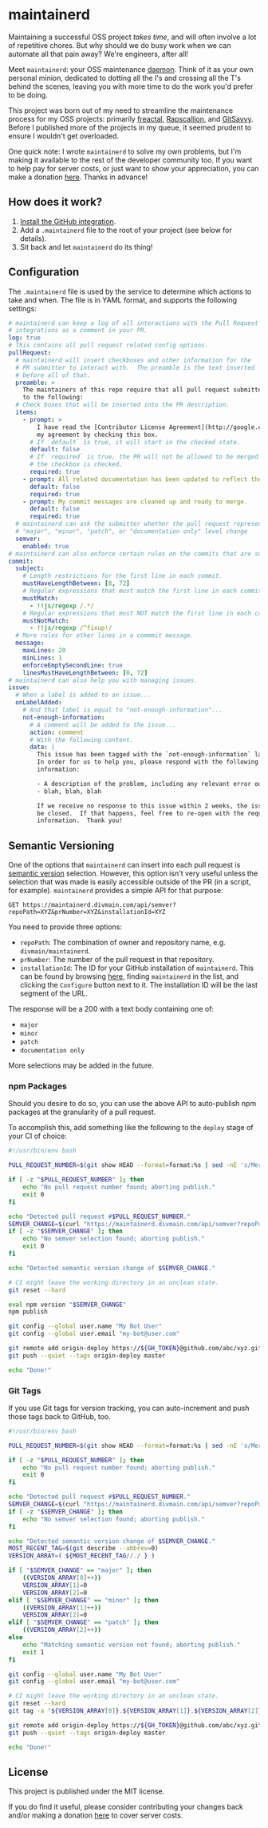 # maintainerd

Maintaining a successful OSS project _takes time_, and will often involve a lot of repetitive chores.  But why should we do busy work when we can automate all that pain away?  We're engineers, after all!

Meet `maintainerd`: your OSS maintenance [daemon][1].  Think of it as your own personal minion, dedicated to dotting all the I's and crossing all the T's behind the scenes, leaving you with more time to do the work you'd prefer to be doing.

This project was born out of my need to streamline the maintenance process for my OSS projects: primarily [freactal](https://github.com/FormidableLabs/freactal), [Rapscallion](https://github.com/FormidableLabs/rapscallion), and [GitSavvy](https://github.com/divmain/GitSavvy).  Before I published more of the projects in my queue, it seemed prudent to ensure I wouldn't get overloaded.

One quick note: I wrote `maintainerd` to solve my own problems, but I'm making it available to the rest of the developer community too.  If you want to help pay for server costs, or just want to show your appreciation, you can make a donation [here](https://donorbox.org/maintainerd).  Thanks in advance!

[1]: https://en.wikipedia.org/wiki/Daemon_(computing)


## How does it work?

1. [Install the GitHub integration](https://github.com/apps/maintainerd).
2. Add a `.maintainerd` file to the root of your project (see below for details).
3. Sit back and let `maintainerd` do its thing!


## Configuration

The `.maintainerd` file is used by the service to determine which actions to take and when.  The file is in YAML format, and supports the following settings:

```yaml
# maintainerd can keep a log of all interactions with the Pull Request
# integrations as a comment in your PR.
log: true
# This contains all pull request related config options.
pullRequest:
  # maintainerd will insert checkboxes and other information for the
  # PR submitter to interact with.  The preamble is the text inserted
  # before all of that.
  preamble: >
    The maintainers of this repo require that all pull request submitters agree and adhere
    to the following:
  # Check boxes that will be inserted into the PR description.
  items:
    - prompt: >
        I have read the [Contributor License Agreement](http://google.com), and indicate
        my agreement by checking this box.
      # If `default` is true, it will start in the checked state.
      default: false
      # If `required` is true, the PR will not be allowed to be merged before
      # the checkbox is checked.
      required: true
    - prompt: All related documentation has been updated to reflect the changes made.
      default: false
      required: true
    - prompt: My commit messages are cleaned up and ready to merge.
      default: false
      required: true
  # maintainerd can ask the submitter whether the pull request represents a
  # "major", "minor", "patch", or "documentation only" level change
  semver:
    enabled: true
# maintainerd can also enforce certain rules on the commits that are submitted
commit:
  subject:
    # Length restrictions for the first line in each commit.
    mustHaveLengthBetween: [8, 72]
    # Regular expressions that must match the first line in each commit.
    mustMatch:
      - !!js/regexp /.*/
    # Regular expressions that must NOT match the first line in each commit.
    mustNotMatch:
      - !!js/regexp /^fixup!/
  # More rules for other lines in a commmit message.
  message:
    maxLines: 20
    minLines: 1
    enforceEmptySecondLine: true
    linesMustHaveLengthBetween: [0, 72]
# maintainerd can also help you with managing issues.
issue:
  # When a label is added to an issue...
  onLabelAdded:
    # And that label is equal to "not-enough-information"...
    not-enough-information:
      # A comment will be added to the issue...
      action: comment
      # With the following content.
      data: |
        This issue has been tagged with the `not-enough-information` label.
        In order for us to help you, please respond with the following
        information:

        - A description of the problem, including any relevant error output...
        - blah, blah, blah

        If we receive no response to this issue within 2 weeks, the issue will
        be closed.  If that happens, feel free to re-open with the requested
        information.  Thank you!
```

## Semantic Versioning

One of the options that `maintainerd` can insert into each pull request is [semantic version](http://semver.org) selection.  However, this option isn't very useful unless the selection that was made is easily accessible outside of the PR (in a script, for example).  `maintainerd` provides a simple API for that purpose:

`GET https://maintainerd.divmain.com/api/semver?repoPath=XYZ&prNumber=XYZ&installationId=XYZ`

You need to provide three options:

- `repoPath`: The combination of owner and repository name, e.g. `divmain/maintainerd`.
- `prNumber`: The number of the pull request in that repository.
- `installationId`: The ID for your GitHub installation of `maintainerd`.  This can be found by browsing [here](https://github.com/settings/installations), finding `maintainerd` in the list, and clicking the `Configure` button next to it.  The installation ID will be the last segment of the URL.

The response will be a 200 with a text body containing one of:

- `major`
- `minor`
- `patch`
- `documentation only`

More selections may be added in the future.


### npm Packages

Should you desire to do so, you can use the above API to auto-publish npm packages at the granularity of a pull request.

To accomplish this, add something like the following to the `deploy` stage of your CI of choice:

```sh
#!/usr/bin/env bash

PULL_REQUEST_NUMBER=$(git show HEAD --format=format:%s | sed -nE 's/Merge pull request #([0-9]+).*/\1/p')

if [ -z "$PULL_REQUEST_NUMBER" ]; then
    echo "No pull request number found; aborting publish."
    exit 0
fi

echo "Detected pull request #$PULL_REQUEST_NUMBER."
SEMVER_CHANGE=$(curl "https://maintainerd.divmain.com/api/semver?repoPath=abc/xyz&installationId=55555&prNumber=$PULL_REQUEST_NUMBER")
if [ -z "$SEMVER_CHANGE" ]; then
    echo "No semver selection found; aborting publish."
    exit 0
fi

echo "Detected semantic version change of $SEMVER_CHANGE."

# CI might leave the working directory in an unclean state.
git reset --hard

eval npm version "$SEMVER_CHANGE"
npm publish

git config --global user.name "My Bot User"
git config --global user.email "my-bot@user.com"

git remote add origin-deploy https://${GH_TOKEN}@github.com/abc/xyz.git > /dev/null 2>&1
git push --quiet --tags origin-deploy master

echo "Done!"

```

### Git Tags

If you use Git tags for version tracking, you can auto-increment and push those tags back to GitHub, too.

```sh
#!/usr/bin/env bash

PULL_REQUEST_NUMBER=$(git show HEAD --format=format:%s | sed -nE 's/Merge pull request #([0-9]+).*/\1/p')

if [ -z "$PULL_REQUEST_NUMBER" ]; then
    echo "No pull request number found; aborting publish."
    exit 0
fi

echo "Detected pull request #$PULL_REQUEST_NUMBER."
SEMVER_CHANGE=$(curl "https://maintainerd.divmain.com/api/semver?repoPath=abc/xyz&installationId=55555&prNumber=$PULL_REQUEST_NUMBER")
if [ -z "$SEMVER_CHANGE" ]; then
    echo "No semver selection found; aborting publish."
fi

echo "Detected semantic version change of $SEMVER_CHANGE."
MOST_RECENT_TAG=$(git describe --abbrev=0)
VERSION_ARRAY=( ${MOST_RECENT_TAG//./ } )

if [ "$SEMVER_CHANGE" == "major" ]; then
    ((VERSION_ARRAY[0]++))
    VERSION_ARRAY[1]=0
    VERSION_ARRAY[2]=0
elif [ "$SEMVER_CHANGE" == "minor" ]; then
    ((VERSION_ARRAY[1]++))
    VERSION_ARRAY[2]=0
elif [ "$SEMVER_CHANGE" == "patch" ]; then
    ((VERSION_ARRAY[2]++))
else
    echo "Matching semantic version not found; aborting publish."
    exit 1
fi

git config --global user.name "My Bot User"
git config --global user.email "my-bot@user.com"

# CI might leave the working directory in an unclean state.
git reset --hard
git tag -a "${VERSION_ARRAY[0]}.${VERSION_ARRAY[1]}.${VERSION_ARRAY[2]}" -m "v${VERSION_ARRAY[0]}.${VERSION_ARRAY[1]}.${VERSION_ARRAY[2]}"

git remote add origin-deploy https://${GH_TOKEN}@github.com/abc/xyz.git > /dev/null 2>&1
git push --quiet --tags origin-deploy master

echo "Done!"
```


## License

This project is published under the MIT license.

If you do find it useful, please consider contributing your changes back and/or making a donation [here](https://donorbox.org/maintainerd) to cover server costs.
